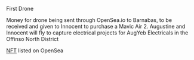 First Drone

Money for drone being sent through OpenSea.io to Barnabas, to be received and given to Innocent to purchase a Mavic Air 2.
Augustine and Innocent will fly to capture electrical projects for AugYeb Electricals in the Offinso North District

[NFT](https://opensea.io/assets/matic/0x2953399124f0cbb46d2cbacd8a89cf0599974963/23855157975821296213591829291147014821979655616936360978435112359107902832641/) listed on OpenSea
